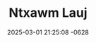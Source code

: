 ---
layout: cast
date: 2025-03-01 21:25:08 -0628
categories: actor

# Site Attributes
title: "Ntxawm Lauj"
permalink: "/cast/Ntxawm_Lauj"

# Actor/Actress Attributes
thumbnail: "/assets/images/cast_thumbnails/Ntxawm Lauj.jpeg"
---